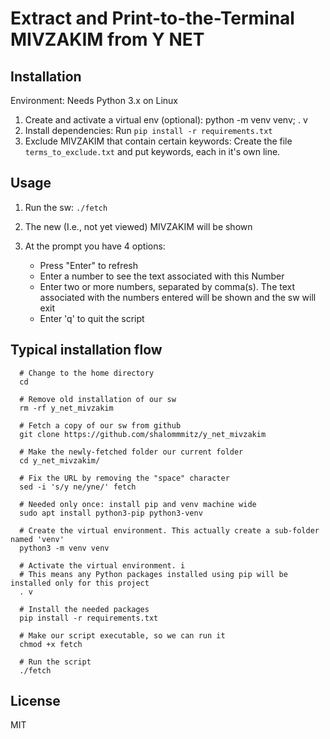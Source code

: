 # Extract and Print-to-the-Terminal MIVZAKIM from Y NET

## Installation 

Environment: Needs Python 3.x on Linux

1. Create and activate a virtual env (optional): python -m venv venv; . v
2. Install dependencies: Run `pip install -r requirements.txt`
3. Exclude MIVZAKIM that contain certain keywords: Create the file `terms_to_exclude.txt` and put keywords, each in it's own line.

## Usage

1. Run the sw: `./fetch`
2. The new (I.e., not yet viewed) MIVZAKIM will be shown
3. At the prompt you have 4 options:
   
   - Press "Enter" to refresh
   - Enter a number to see the text associated with this Number
   - Enter two or more numbers, separated by comma(s). The text associated with the numbers entered will be shown and the sw will exit
   - Enter 'q' to quit the script

## Typical installation flow

```
  # Change to the home directory
  cd

  # Remove old installation of our sw
  rm -rf y_net_mivzakim

  # Fetch a copy of our sw from github
  git clone https://github.com/shalommmitz/y_net_mivzakim

  # Make the newly-fetched folder our current folder
  cd y_net_mivzakim/
 
  # Fix the URL by removing the "space" character
  sed -i 's/y ne/yne/' fetch

  # Needed only once: install pip and venv machine wide
  sudo apt install python3-pip python3-venv

  # Create the virtual environment. This actually create a sub-folder named 'venv'
  python3 -m venv venv

  # Activate the virtual environment. i
  # This means any Python packages installed using pip will be installed only for this project
  . v

  # Install the needed packages
  pip install -r requirements.txt 

  # Make our script executable, so we can run it
  chmod +x fetch

  # Run the script
  ./fetch
```

## License

   MIT
